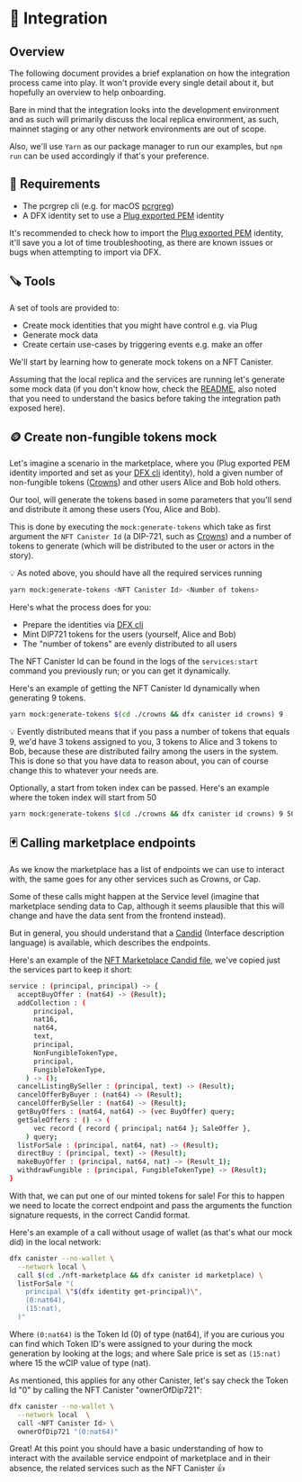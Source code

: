 # 🤖 Integration

## Overview 

The following document provides a brief explanation on how the integration process came into play. It won't provide every single detail about it, but hopefully an overview to help onboarding.

Bare in mind that the integration looks into the development environment and as such will primarily discuss the local replica environment, as such, mainnet staging or any other network environments are out of scope.

Also, we'll use `Yarn` as our package manager to run our examples, but `npm run` can be used accordingly if that's your preference.

## 🤔 Requirements

- The pcrgrep cli (e.g. for macOS [pcrgreg](https://formulae.brew.sh/formula/pcre))
- A DFX identity set to use a [Plug exported PEM](/docs/dfx.md) identity

It's recommended to check how to import the [Plug exported PEM](/docs/dfx.md) identity, it'll save you a lot of time troubleshooting, as there are known issues or bugs when attempting to import via DFX.

## 🪚 Tools

A set of tools are provided to:
- Create mock identities that you might have control e.g. via Plug
- Generate mock data
- Create certain use-cases by triggering events e.g. make an offer

We'll start by learning how to generate mock tokens on a NFT Canister.

Assuming that the local replica and the services are running let's generate some mock data (if you don't know how, check the [README](/README.md), also noted that you need to understand the basics before taking the integration path exposed here).

## 🪙 Create non-fungible tokens mock

Let's imagine a scenario in the marketplace, where you (Plug exported PEM identity imported and set as your [DFX cli](https://smartcontracts.org/docs/developers-guide/cli-reference.html) identity), hold a given number of non-fungible tokens ([Crowns](https://github.com/Psychedelic/crowns)) and other users Alice and Bob hold others.

Our tool, will generate the tokens based in some parameters that you'll send and distribute it among these users (You, Alice and Bob).

This is done by executing the `mock:generate-tokens` which take as first argument the `NFT Canister Id` (a DIP-721, such as [Crowns](https://github.com/Psychedelic/crowns)) and a number of tokens to generate (which will be distributed to the user or actors in the story).

💡 As noted above, you should have all the required services running

```sh
yarn mock:generate-tokens <NFT Canister Id> <Number of tokens>
```

Here's what the process does for you:
- Prepare the identities via [DFX cli](https://smartcontracts.org/docs/developers-guide/cli-reference.html)
- Mint DIP721 tokens for the users (yourself, Alice and Bob)
- The "number of tokens" are evenly distributed to all users

The NFT Canister Id can be found in the logs of the `services:start` command you previously run; or you can get it dynamically.

Here's an example of getting the NFT Canister Id dynamically when generating 9 tokens.

```sh
yarn mock:generate-tokens $(cd ./crowns && dfx canister id crowns) 9
```

💡 Evently distributed means that if you pass a number of tokens that equals 9, we'd have 3 tokens assigned to you, 3 tokens to Alice and 3 tokens to Bob, because these are distributed failry among the users in the system. This is done so that you have data to reason about, you can of course change this to whatever your needs are.

Optionally, a start from token index can be passed. Here's an example where the token index will start from 50

```sh
yarn mock:generate-tokens $(cd ./crowns && dfx canister id crowns) 9 50
```


## 🃏 Calling marketplace endpoints

As we know the marketplace has a list of endpoints we can use to interact with, the same goes for any other services such as Crowns, or Cap. 

Some of these calls might happen at the Service level (imagine that marketplace sending data to Cap, although it seems plausible that this will change and have the data sent from the frontend instead).

But in general, you should understand that a [Candid](https://sdk.dfinity.org/docs/candid-guide/candid-intro.html) (Interface description language) is available, which describes the endpoints.

Here's an example of the [NFT Marketplace Candid file](https://github.com/Psychedelic/nft-marketplace/blob/develop/marketplace/marketplace.did), we've copied just the services part to keep it short:

```sh
service : (principal, principal) -> {
  acceptBuyOffer : (nat64) -> (Result);
  addCollection : (
      principal,
      nat16,
      nat64,
      text,
      principal,
      NonFungibleTokenType,
      principal,
      FungibleTokenType,
    ) -> ();
  cancelListingBySeller : (principal, text) -> (Result);
  cancelOfferByBuyer : (nat64) -> (Result);
  cancelOfferBySeller : (nat64) -> (Result);
  getBuyOffers : (nat64, nat64) -> (vec BuyOffer) query;
  getSaleOffers : () -> (
      vec record { record { principal; nat64 }; SaleOffer },
    ) query;
  listForSale : (principal, nat64, nat) -> (Result);
  directBuy : (principal, text) -> (Result);
  makeBuyOffer : (principal, nat64, nat) -> (Result_1);
  withdrawFungible : (principal, FungibleTokenType) -> (Result);
}
```

With that, we can put one of our minted tokens for sale! For this to happen we need to locate the correct endpoint and pass the arguments the function signature requests, in the correct Candid format.

Here's an example of a call without usage of wallet (as that's what our mock did) in the local network:

```sh
dfx canister --no-wallet \
  --network local \
  call $(cd ./nft-marketplace && dfx canister id marketplace) \
  listForSale "(
    principal \"$(dfx identity get-principal)\",
    (0:nat64),
    (15:nat),
  )"
```

Where `(0:nat64)` is the Token Id (0) of type (nat64), if you are curious you can find which Token ID's were assigned to your during the mock generation by looking at the logs; and where Sale price is set as `(15:nat)` where 15 the wCIP value of type (nat).

As mentioned, this applies for any other Canister, let's say check the Token Id "0" by calling the NFT Canister "ownerOfDip721":

```sh
dfx canister --no-wallet \
  --network local  \
  call <NFT Canister Id> \
  ownerOfDip721 "(0:nat64)"
```

Great! At this point you should have a basic understanding of how to interact with the available service endpoint of marketplace and in their absence, the related services such as the NFT Canister 👍 